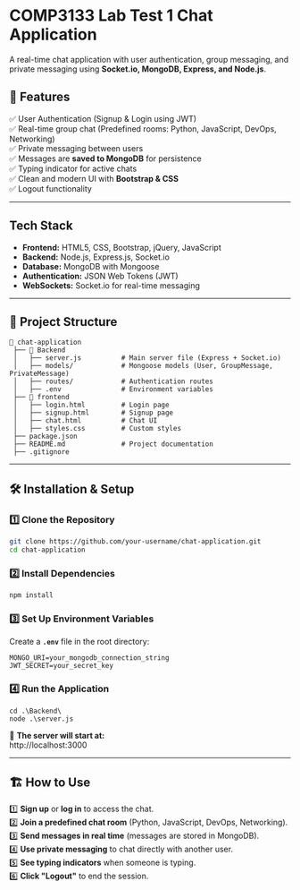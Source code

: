 # COMP3133 Lab Test 1 Chat Application

A real-time chat application with user authentication, group messaging, and private messaging using **Socket.io, MongoDB, Express, and Node.js**.

## 🚀 Features
✅ User Authentication (Signup & Login using JWT)  
✅ Real-time group chat (Predefined rooms: Python, JavaScript, DevOps, Networking)  
✅ Private messaging between users  
✅ Messages are **saved to MongoDB** for persistence  
✅ Typing indicator for active chats  
✅ Clean and modern UI with **Bootstrap & CSS**  
✅ Logout functionality  

---

## Tech Stack
- **Frontend:** HTML5, CSS, Bootstrap, jQuery, JavaScript  
- **Backend:** Node.js, Express.js, Socket.io  
- **Database:** MongoDB with Mongoose  
- **Authentication:** JSON Web Tokens (JWT)  
- **WebSockets:** Socket.io for real-time messaging  

---

## 📂 Project Structure
```
📂 chat-application
 ├── 📂 Backend
 │   ├── server.js          # Main server file (Express + Socket.io)
 │   ├── models/            # Mongoose models (User, GroupMessage, PrivateMessage)
 │   ├── routes/            # Authentication routes
 │   ├── .env               # Environment variables
 ├── 📂 frontend
 │   ├── login.html         # Login page
 │   ├── signup.html        # Signup page
 │   ├── chat.html          # Chat UI
 │   ├── styles.css         # Custom styles
 ├── package.json
 ├── README.md              # Project documentation
 ├── .gitignore
```

---

## 🛠️ Installation & Setup
### **1️⃣ Clone the Repository**
```sh
git clone https://github.com/your-username/chat-application.git
cd chat-application
```

### **2️⃣ Install Dependencies**
```sh
npm install
```

### **3️⃣ Set Up Environment Variables**
Create a **`.env`** file in the root directory:
```
MONGO_URI=your_mongodb_connection_string
JWT_SECRET=your_secret_key
```

### **4️⃣ Run the Application**
```
cd .\Backend\
node .\server.js
```
📌 **The server will start at:**  
http://localhost:3000  

---

## 🏗️ How to Use
1️⃣ **Sign up** or **log in** to access the chat.  
2️⃣ **Join a predefined chat room** (Python, JavaScript, DevOps, Networking).  
3️⃣ **Send messages in real time** (messages are stored in MongoDB).  
4️⃣ **Use private messaging** to chat directly with another user.  
5️⃣ **See typing indicators** when someone is typing.  
6️⃣ **Click "Logout"** to end the session.  
